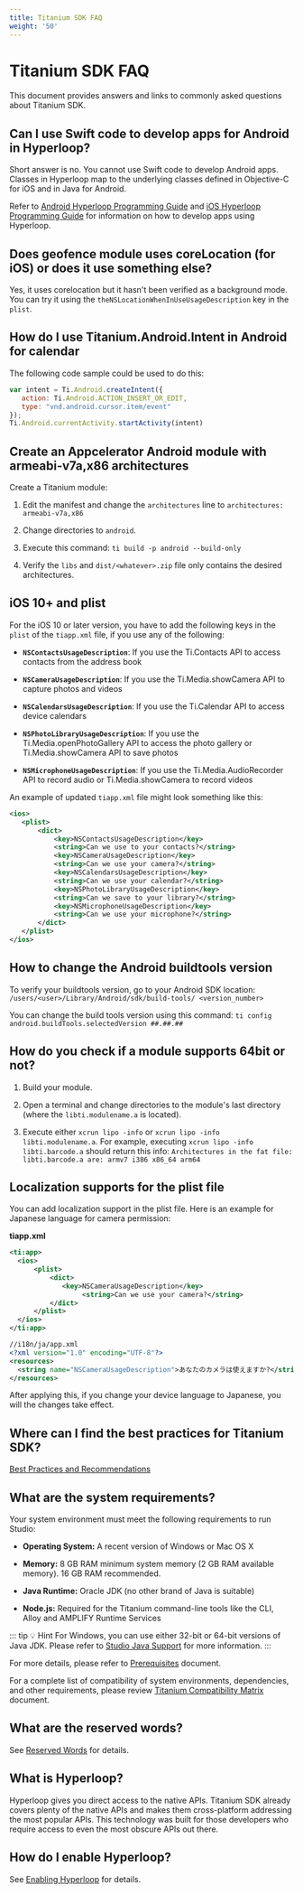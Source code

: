 ```yaml
---
title: Titanium SDK FAQ
weight: '50'
---
```


# Titanium SDK FAQ

This document provides answers and links to commonly asked questions about Titanium SDK.

## Can I use Swift code to develop apps for Android in Hyperloop?

Short answer is no. You cannot use Swift code to develop Android apps. Classes in Hyperloop map to the underlying classes defined in Objective-C for iOS and in Java for Android.

Refer to [Android Hyperloop Programming Guide](/guide/Titanium_SDK/Titanium_SDK_Guide/Hyperloop/Hyperloop_Guides/Android_Hyperloop_Programming_Guide/) and [iOS Hyperloop Programming Guide](/guide/Titanium_SDK/Titanium_SDK_Guide/Hyperloop/Hyperloop_Guides/iOS_Hyperloop_Programming_Guide/) for information on how to develop apps using Hyperloop.

## Does geofence module uses coreLocation (for iOS) or does it use something else?

Yes, it uses corelocation but it hasn't been verified as a background mode. You can try it using the `theNSLocationWhenInUseUsageDescription` key in the `plist`.

## How do I use Titanium.Android.Intent in Android for calendar

The following code sample could be used to do this:

```javascript
var intent = Ti.Android.createIntent({
   action: Ti.Android.ACTION_INSERT_OR_EDIT,
   type: "vnd.android.cursor.item/event"
});
Ti.Android.currentActivity.startActivity(intent)
```

## Create an Appcelerator Android module with armeabi-v7a,x86 architectures

Create a Titanium module:

1. Edit the manifest and change the `architectures` line to `architectures: armeabi-v7a,x86`

2. Change directories to `android`.

3. Execute this command: `ti build -p android --build-only`

4. Verify the `libs` and `dist/<whatever>.zip` file only contains the desired architectures.

## iOS 10+ and plist

For the iOS 10 or later version, you have to add the following keys in the `plist` of the `tiapp.xml` file, if you use any of the following:

* **`NSContactsUsageDescription`**: If you use the Ti.Contacts API to access contacts from the address book

* **`NSCameraUsageDescription`**: If you use the Ti.Media.showCamera API to capture photos and videos

* **`NSCalendarsUsageDescription`**: If you use the Ti.Calendar API to access device calendars

* **`NSPhotoLibraryUsageDescription`**: If you use the Ti.Media.openPhotoGallery API to access the photo gallery or Ti.Media.showCamera API to save photos

* **`NSMicrophoneUsageDescription`**: If you use the Ti.Media.AudioRecorder API to record audio or Ti.Media.showCamera to record videos

An example of updated `tiapp.xml` file might look something like this:

```xml
<ios>
   <plist>
       <dict>
           <key>NSContactsUsageDescription</key>
           <string>Can we use to your contacts?</string>
           <key>NSCameraUsageDescription</key>
           <string>Can we use your camera?</string>
           <key>NSCalendarsUsageDescription</key>
           <string>Can we use your calendar?</string>
           <key>NSPhotoLibraryUsageDescription</key>
           <string>Can we save to your library?</string>
           <key>NSMicrophoneUsageDescription</key>
           <string>Can we use your microphone?</string>
       </dict>
   </plist>
</ios>
```

## How to change the Android buildtools version

To verify your buildtools version, go to your Android SDK location: `/users/<user>/Library/Android/sdk/build-tools/ <version_number>`

You can change the build tools version using this command: `ti config android.buildTools.selectedVersion ##.##.##`

## How do you check if a module supports 64bit or not?

1. Build your module.

2. Open a terminal and change directories to the module's last directory (where the `libti.modulename.a` is located).

3. Execute either `xcrun lipo -info` or `xcrun lipo -info libti.modulename.a`. For example, executing `xcrun lipo -info libti.barcode.a` should return this info: `Architectures in the fat file: libti.barcode.a are: armv7 i386 x86_64 arm64`

## Localization supports for the plist file

You can add localization support in the plist file. Here is an example for Japanese language for camera permission:

**tiapp.xml**

```xml
<ti:app>
  <ios>
      <plist>
          <dict>
             <key>NSCameraUsageDescription</key>
                  <string>Can we use your camera?</string>
          </dict>
      </plist>
  </ios>
</ti:app>

//i18n/ja/app.xml
<?xml version="1.0" encoding="UTF-8"?>
<resources>
  <string name="NSCameraUsageDescription">あなたのカメラは使えますか?</string>
</resources>
```

After applying this, if you change your device language to Japanese, you will the changes take effect.

## Where can I find the best practices for Titanium SDK?

[Best Practices and Recommendations](/guide/Titanium_SDK/Titanium_SDK_Guide/Best_Practices_and_Recommendations/)

## What are the system requirements?

Your system environment must meet the following requirements to run Studio:

* **Operating System:** A recent version of Windows or Mac OS X

* **Memory:** 8 GB RAM minimum system memory (2 GB RAM available memory). 16 GB RAM recommended.

* **Java Runtime:** Oracle JDK (no other brand of Java is suitable)

* **Node.js:** Required for the Titanium command-line tools like the CLI, Alloy and AMPLIFY Runtime Services

::: tip 💡 Hint
For Windows, you can use either 32-bit or 64-bit versions of Java JDK. Please refer to [Studio Java Support](/guide/Titanium_SDK/Titanium_SDK_Getting_Started/Installation_and_Configuration/Titanium_Compatibility_Matrix/Studio_Java_Support/) for more information.
:::

For more details, please refer to [Prerequisites](/guide/Titanium_SDK/Titanium_SDK_Getting_Started/Prerequisites/) document.

For a complete list of compatibility of system environments, dependencies, and other requirements, please review [Titanium Compatibility Matrix](/guide/Titanium_SDK/Titanium_SDK_Getting_Started/Installation_and_Configuration/Titanium_Compatibility_Matrix/) document.

## What are the reserved words?

See [Reserved Words](/guide/Titanium_SDK/Titanium_SDK_Guide/Best_Practices_and_Recommendations/Reserved_Words/) for details.

## What is Hyperloop?

Hyperloop gives you direct access to the native APIs. Titanium SDK already covers plenty of the native APIs and makes them cross-platform addressing the most popular APIs. This technology was built for those developers who require access to even the most obscure APIs out there.

## How do I enable Hyperloop?

See [Enabling Hyperloop](/guide/Titanium_SDK/Titanium_SDK_Guide/Hyperloop/Enabling_Hyperloop/) for details.
